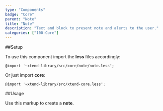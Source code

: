 ```yaml
---
type: "Components"
badge: "Core"
parent: "Note"
title: "Note"
description: "Text and block to present note and alerts to the user."
categories: ["100-Core"]
---
```


##Setup

To use this component import the **less** files accordingly:

```less
@import '~xtend-library/src/core/note/note.less';
```

Or just import **core**:

```less
@import '~xtend-library/src/xtend-core.less';
```

##Usage

Use this markup to create a **note**.

<script type="text/plain" class="language-markup">
  <div class="note note--default">
    <!-- content -->
  </div>
</script>
